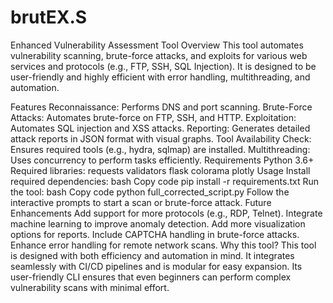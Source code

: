 # brutEX.S 

Enhanced Vulnerability Assessment Tool
Overview
This tool automates vulnerability scanning, brute-force attacks, and exploits for various web services and protocols (e.g., FTP, SSH, SQL Injection). It is designed to be user-friendly and highly efficient with error handling, multithreading, and automation.

Features
Reconnaissance: Performs DNS and port scanning.
Brute-Force Attacks: Automates brute-force on FTP, SSH, and HTTP.
Exploitation: Automates SQL injection and XSS attacks.
Reporting: Generates detailed attack reports in JSON format with visual graphs.
Tool Availability Check: Ensures required tools (e.g., hydra, sqlmap) are installed.
Multithreading: Uses concurrency to perform tasks efficiently.
Requirements
Python 3.6+
Required libraries:
requests
validators
flask
colorama
plotly
Usage
Install required dependencies:
bash
Copy code
pip install -r requirements.txt
Run the tool:
bash
Copy code
python full_corrected_script.py
Follow the interactive prompts to start a scan or brute-force attack.
Future Enhancements
Add support for more protocols (e.g., RDP, Telnet).
Integrate machine learning to improve anomaly detection.
Add more visualization options for reports.
Include CAPTCHA handling in brute-force attacks.
Enhance error handling for remote network scans.
Why this tool?
This tool is designed with both efficiency and automation in mind. It integrates seamlessly with CI/CD pipelines and is modular for easy expansion. Its user-friendly CLI ensures that even beginners can perform complex vulnerability scans with minimal effort.
